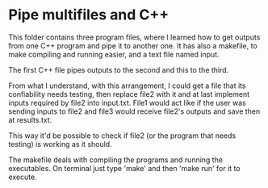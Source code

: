 # Pipe multifiles and C++

This folder contains three program files, where I learned how to get outputs from one C++ program and pipe it to another one. It has also a makefile, to make compiling and running easier, and a text file named input.

The first C++ file pipes outputs to the second and this to the third.

From what I understand, with this arrangement, I could get a file that its confiability needs testing, then replace file2 with it and at last implement inputs required by file2 into input.txt. File1 would act like if the user was sending inputs to file2 and file3 would receive file2's outputs and save then at results.txt.

This way it'd be possible to check if file2 (or the program that needs testing) is working as it should.

The makefile deals with compiling the programs and running the executables. On terminal just type 'make' and then 'make run' for it to execute.